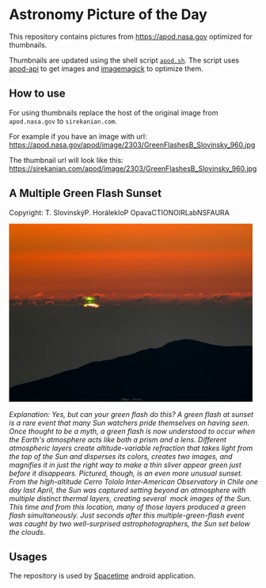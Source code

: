 # Astronomy Picture of the Day

This repository contains pictures from https://apod.nasa.gov optimized for thumbnails.

Thumbnails are updated using the shell script [`apod.sh`](apod.sh). The script
uses [apod-api](https://github.com/nasa/apod-api) to get images and [imagemagick](https://imagemagick.org) to
optimize them.

## How to use

For using thumbnails replace the host of the original image from `apod.nasa.gov` to `sirekanian.com`.

For example if you have an image with url:<br>
https://apod.nasa.gov/apod/image/2303/GreenFlashesB_Slovinsky_960.jpg

The thumbnail url will look like this:<br>
https://sirekanian.com/apod/image/2303/GreenFlashesB_Slovinsky_960.jpg

## A Multiple Green Flash Sunset

Copyright: T. SlovinskýP. HorálekIoP OpavaCTIONOIRLabNSFAURA

[![the picture of the day][1]][2]

_Explanation: Yes, but can your green flash do this? A green flash at sunset is a rare event that many Sun watchers pride themselves on having seen.  Once thought to be a myth, a green flash is now understood to occur when the Earth's atmosphere acts like both a prism and a lens. Different atmospheric layers create altitude-variable refraction that takes light from the top of the Sun and disperses its colors, creates two images, and magnifies it in just the right way to make a thin sliver appear green just before it disappears. Pictured, though, is an even more unusual sunset. From the high-altitude Cerro Tololo Inter-American Observatory in Chile one day last April, the Sun was captured setting beyond an atmosphere with multiple distinct thermal layers, creating several  mock images of the Sun.  This time and from this location, many of those layers produced a green flash simultaneously. Just seconds after this multiple-green-flash event was caught by two well-surprised astrophotographers, the Sun set below the clouds._

## Usages

The repository is used by [Spacetime][3] android application.

[1]: image/2303/GreenFlashesB_Slovinsky_960.jpg

[2]: https://apod.nasa.gov/apod/image/2303/GreenFlashesB_Slovinsky_960.jpg

[3]: https://github.com/sirekanian/spacetime
